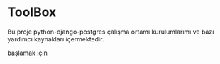 # ToolBox

Bu proje python-django-postgres çalışma ortamı kurulumlarımı ve bazı yardımcı kaynakları içermektedir.

[başlamak için](https://github.com/selcukakarin/ToolBox/blob/master/python_django_init.md)
